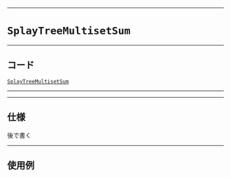 _____

# `SplayTreeMultisetSum`

_____

## コード

[`SplayTreeMultisetSum`](https://github.com/titan-23/Library_py/blob/main/DataStructures/SplayTree/SplayTreeMultisetSum.py)
<!-- code=https://github.com/titan-23/Library_py/blob/main/DataStructures\SplayTree\SplayTreeMultisetSum.py -->

_____

_____

## 仕様

後で書く
_____

## 使用例

```python
```
